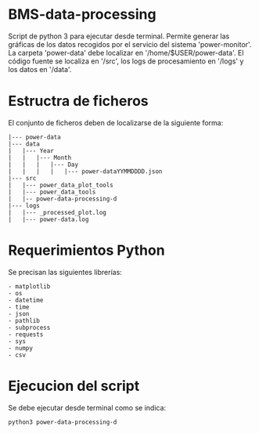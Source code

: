 # BMS-data-processing

Script de python 3 para ejecutar desde terminal. Permite generar las gráficas de los datos recogidos por el servicio del sistema 'power-monitor'. La carpeta 'power-data' debe localizar en '/home/$USER/power-data'. El código fuente se localiza en '/src', los logs de procesamiento en '/logs' y los datos en '/data'.

# Estructra de ficheros
El conjunto de ficheros deben de localizarse de la siguiente forma:


~~~
|--- power-data
|--- data
|   |--- Year
|   |   |--- Month
|   |   |   |--- Day
|   |   |   |   |--- power-dataYYMMDDDD.json
|--- src
|   |--- power_data_plot_tools
|   |--- power_data_tools
|   |-- power-data-processing-d
|--- logs
|   |--- _processed_plot.log
|   |--- power-data.log
~~~

# Requerimientos Python
Se precisan las siguientes librerías:
~~~
- matplotlib
- os
- datetime
- time
- json
- pathlib
- subprocess
- requests
- sys
- numpy
- csv
~~~

# Ejecucion del script

Se debe ejecutar desde terminal como se indica:
~~~
python3 power-data-processing-d
~~~

